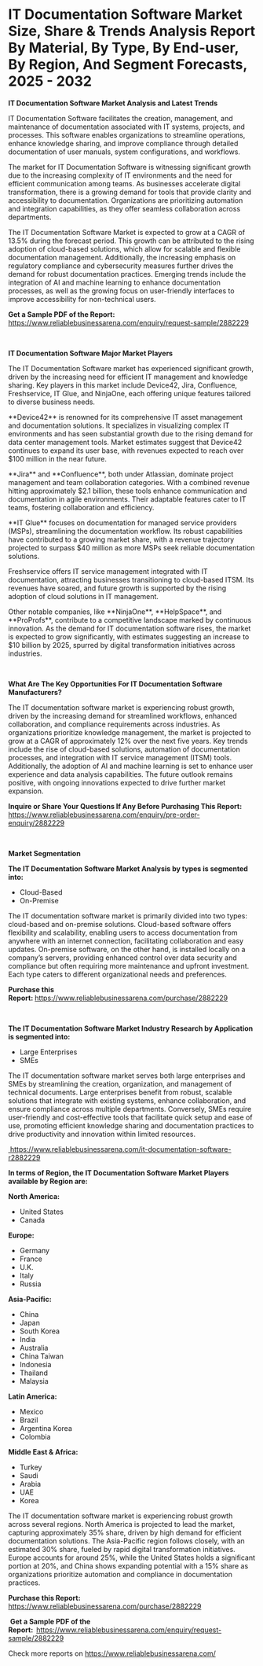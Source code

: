 <p><h1>IT Documentation Software Market Size, Share & Trends Analysis Report By Material, By Type, By End-user, By Region, And Segment Forecasts, 2025 - 2032</h1></p><p><strong>IT Documentation Software Market Analysis and Latest Trends</strong></p>
<p><p>IT Documentation Software facilitates the creation, management, and maintenance of documentation associated with IT systems, projects, and processes. This software enables organizations to streamline operations, enhance knowledge sharing, and improve compliance through detailed documentation of user manuals, system configurations, and workflows. </p><p>The market for IT Documentation Software is witnessing significant growth due to the increasing complexity of IT environments and the need for efficient communication among teams. As businesses accelerate digital transformation, there is a growing demand for tools that provide clarity and accessibility to documentation. Organizations are prioritizing automation and integration capabilities, as they offer seamless collaboration across departments.</p><p>The IT Documentation Software Market is expected to grow at a CAGR of 13.5% during the forecast period. This growth can be attributed to the rising adoption of cloud-based solutions, which allow for scalable and flexible documentation management. Additionally, the increasing emphasis on regulatory compliance and cybersecurity measures further drives the demand for robust documentation practices. Emerging trends include the integration of AI and machine learning to enhance documentation processes, as well as the growing focus on user-friendly interfaces to improve accessibility for non-technical users.</p></p>
<p><strong>Get a Sample PDF of the Report:&nbsp;</strong> <a href="https://www.reliablebusinessarena.com/enquiry/request-sample/2882229?utm_campaign=3221&utm_medium=2&utm_source=Github&utm_content=ia&utm_term=13032025&utm_id=it-documentation-software">https://www.reliablebusinessarena.com/enquiry/request-sample/2882229</a></p>
<p>&nbsp;</p>
<p><strong>IT Documentation Software Major Market Players</strong></p>
<p><p>The IT Documentation Software market has experienced significant growth, driven by the increasing need for efficient IT management and knowledge sharing. Key players in this market include Device42, Jira, Confluence, Freshservice, IT Glue, and NinjaOne, each offering unique features tailored to diverse business needs.</p><p>**Device42** is renowned for its comprehensive IT asset management and documentation solutions. It specializes in visualizing complex IT environments and has seen substantial growth due to the rising demand for data center management tools. Market estimates suggest that Device42 continues to expand its user base, with revenues expected to reach over $100 million in the near future.</p><p>**Jira** and **Confluence**, both under Atlassian, dominate project management and team collaboration categories. With a combined revenue hitting approximately $2.1 billion, these tools enhance communication and documentation in agile environments. Their adaptable features cater to IT teams, fostering collaboration and efficiency.</p><p>**IT Glue** focuses on documentation for managed service providers (MSPs), streamlining the documentation workflow. Its robust capabilities have contributed to a growing market share, with a revenue trajectory projected to surpass $40 million as more MSPs seek reliable documentation solutions.</p><p>Freshservice offers IT service management integrated with IT documentation, attracting businesses transitioning to cloud-based ITSM. Its revenues have soared, and future growth is supported by the rising adoption of cloud solutions in IT management.</p><p>Other notable companies, like **NinjaOne**, **HelpSpace**, and **ProProfs**, contribute to a competitive landscape marked by continuous innovation. As the demand for IT documentation software rises, the market is expected to grow significantly, with estimates suggesting an increase to $10 billion by 2025, spurred by digital transformation initiatives across industries.</p></p>
<p>&nbsp;</p>
<p><strong>What Are The Key Opportunities For IT Documentation Software Manufacturers?</strong></p>
<p><p>The IT documentation software market is experiencing robust growth, driven by the increasing demand for streamlined workflows, enhanced collaboration, and compliance requirements across industries. As organizations prioritize knowledge management, the market is projected to grow at a CAGR of approximately 12% over the next five years. Key trends include the rise of cloud-based solutions, automation of documentation processes, and integration with IT service management (ITSM) tools. Additionally, the adoption of AI and machine learning is set to enhance user experience and data analysis capabilities. The future outlook remains positive, with ongoing innovations expected to drive further market expansion.</p></p>
<p><strong>Inquire or Share Your Questions If Any Before Purchasing This Report:</strong> <a href="https://www.reliablebusinessarena.com/enquiry/pre-order-enquiry/2882229?utm_campaign=3221&utm_medium=2&utm_source=Github&utm_content=ia&utm_term=13032025&utm_id=it-documentation-software">https://www.reliablebusinessarena.com/enquiry/pre-order-enquiry/2882229</a></p>
<p>&nbsp;</p>
<p><strong>Market Segmentation</strong></p>
<p><strong>The IT Documentation Software Market Analysis by types is segmented into:</strong></p>
<p><ul><li>Cloud-Based</li><li>On-Premise</li></ul></p>
<p><p>The IT documentation software market is primarily divided into two types: cloud-based and on-premise solutions. Cloud-based software offers flexibility and scalability, enabling users to access documentation from anywhere with an internet connection, facilitating collaboration and easy updates. On-premise software, on the other hand, is installed locally on a company’s servers, providing enhanced control over data security and compliance but often requiring more maintenance and upfront investment. Each type caters to different organizational needs and preferences.</p></p>
<p><strong>Purchase this Report:&nbsp;</strong><a href="https://www.reliablebusinessarena.com/purchase/2882229?utm_campaign=3221&utm_medium=2&utm_source=Github&utm_content=ia&utm_term=13032025&utm_id=it-documentation-software">https://www.reliablebusinessarena.com/purchase/2882229</a></p>
<p>&nbsp;</p>
<p><strong>The IT Documentation Software Market Industry Research by Application is segmented into:</strong></p>
<p><ul><li>Large Enterprises</li><li>SMEs</li></ul></p>
<p><p>The IT documentation software market serves both large enterprises and SMEs by streamlining the creation, organization, and management of technical documents. Large enterprises benefit from robust, scalable solutions that integrate with existing systems, enhance collaboration, and ensure compliance across multiple departments. Conversely, SMEs require user-friendly and cost-effective tools that facilitate quick setup and ease of use, promoting efficient knowledge sharing and documentation practices to drive productivity and innovation within limited resources.</p></p>
<p><a href="https://www.reliablebusinessarena.com/it-documentation-software-r2882229?utm_campaign=3221&utm_medium=2&utm_source=Github&utm_content=ia&utm_term=13032025&utm_id=it-documentation-software">&nbsp;https://www.reliablebusinessarena.com/it-documentation-software-r2882229</a></p>
<p><strong>In terms of Region, the IT Documentation Software Market Players available by Region are:</strong></p>
<p>
    <p> <strong> North America: </strong>
        <ul>
            <li>United States</li>
            <li>Canada</li>
        </ul>
        </p> 
    <p> <strong> Europe: </strong>
        <ul>
            <li>Germany</li>
            <li>France</li>
            <li>U.K.</li>
            <li>Italy</li>
            <li>Russia</li>
        </ul>
        </p> 
    <p> <strong> Asia-Pacific: </strong>
        <ul>
            <li>China</li>
            <li>Japan</li>
            <li>South Korea</li>
            <li>India</li>
            <li>Australia</li>
            <li>China Taiwan</li>
            <li>Indonesia</li>
            <li>Thailand</li>
            <li>Malaysia</li>
        </ul>
        </p> 
    <p> <strong> Latin America: </strong>
        <ul>
            <li>Mexico</li>
            <li>Brazil</li>
            <li>Argentina Korea</li>
            <li>Colombia</li>
        </ul>
        </p> 
    <p> <strong> Middle East & Africa: </strong>
        <ul>
            <li>Turkey</li>
            <li>Saudi</li>
            <li>Arabia</li>
            <li>UAE</li>
            <li>Korea</li>
        </ul>
    </p>
    </p>
<p><p>The IT documentation software market is experiencing robust growth across several regions. North America is projected to lead the market, capturing approximately 35% share, driven by high demand for efficient documentation solutions. The Asia-Pacific region follows closely, with an estimated 30% share, fueled by rapid digital transformation initiatives. Europe accounts for around 25%, while the United States holds a significant portion at 20%, and China shows expanding potential with a 15% share as organizations prioritize automation and compliance in documentation practices.</p></p>
<p><strong>Purchase this Report: </strong><a href="https://www.reliablebusinessarena.com/purchase/2882229?utm_campaign=3221&utm_medium=2&utm_source=Github&utm_content=ia&utm_term=13032025&utm_id=it-documentation-software">https://www.reliablebusinessarena.com/purchase/2882229</a></p>
<p>&nbsp;<strong>Get a Sample PDF of the Report:&nbsp;&nbsp;</strong><a href="https://www.reliablebusinessarena.com/enquiry/request-sample/2882229?utm_campaign=3221&utm_medium=2&utm_source=Github&utm_content=ia&utm_term=13032025&utm_id=it-documentation-software">https://www.reliablebusinessarena.com/enquiry/request-sample/2882229</a></p>
<p><strong></strong></p>
<p>Check more reports on <a href="https://www.reliablebusinessarena.com/?utm_campaign=3221&utm_medium=2&utm_source=Github&utm_content=ia&utm_term=13032025&utm_id=it-documentation-software">https://www.reliablebusinessarena.com/</a></p>